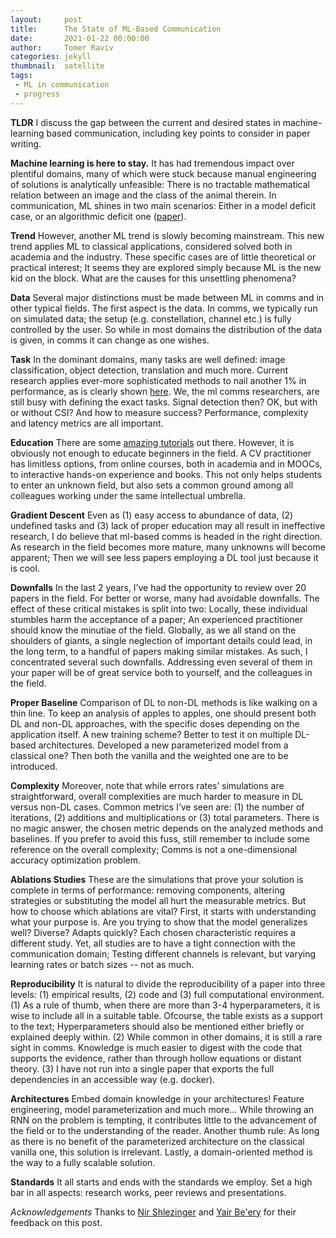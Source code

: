```yaml
---
layout:     post
title:      The State of ML-Based Communication
date:       2021-01-22 00:00:00
author:     Tomer Raviv
categories: jekyll
thumbnail:  satellite
tags:
 - ML in communication
 - progress
---
```


**TLDR** I discuss the gap between the current and desired states in machine-learning based communication, including key points to consider in paper writing.

**Machine learning is here to stay.** It has had tremendous impact over plentiful domains, many of which were stuck because manual engineering of solutions is analytically unfeasible: There is no tractable mathematical relation between an image and the class of the animal therein. In communication, ML shines in two main scenarios: Either in a model deficit case, or an algorithmic deficit one ([paper][1]). 

**Trend** However, another ML trend is slowly becoming mainstream. This new trend applies ML to classical applications, considered solved both in academia and the industry. These specific cases are of little theoretical or practical interest; It seems they are explored simply because ML is the new kid on the block. What are the causes for this unsettling phenomena?

**Data** Several major distinctions must be made between ML in comms and in other typical fields. The first aspect is the data. In comms, we typically run on simulated data; the setup (e.g. constellation, channel etc.) is fully controlled by the user. So while in most domains the distribution of the data is given, in comms it can change as one wishes. 

**Task** In the dominant domains, many tasks are well defined: image classification, object detection, translation and much more. Current research applies ever-more sophisticated methods to nail another 1% in performance, as is clearly shown [here][2]. We, the ml comms researchers, are still busy with defining the exact tasks. Signal detection then? OK, but with or without CSI? And how to measure success? Performance, complexity and latency metrics are all important. 

**Education** There are some [amazing tutorials][3] out there. However, it is obviously not enough to educate beginners in the field. A CV practitioner has limitless options, from online courses, both in academia and in MOOCs, to interactive hands-on experience and books. This not only helps students to enter an unknown field, but also sets a common ground among all colleagues working under the same intellectual umbrella.

**Gradient Descent** Even as (1) easy access to abundance of data, (2) undefined tasks and (3) lack of proper education may all result in ineffective research, I do believe that ml-based comms is headed in the right direction. As research in the field becomes more mature, many unknowns will become apparent; Then we will see less papers employing a DL tool just because it is cool. 

**Downfalls** In the last 2 years, I’ve had the opportunity to review over 20 papers in the field. For better or worse, many had avoidable downfalls. The effect of these critical mistakes is split into two: Locally, these individual stumbles harm the acceptance of a paper; An experienced practitioner should know the minutiae of the field. Globally, as we all stand on the shoulders of giants, a single neglection of important details could lead, in the long term, to a handful of papers making similar mistakes. As such, I concentrated several such downfalls. Addressing even several of them in your paper will be of great service both to yourself, and the colleagues in the field.

**Proper Baseline** Comparison of DL to non-DL methods is like walking on a thin line. To keep an analysis of apples to apples, one should present both DL and non-DL approaches, with the specific doses depending on the application itself. A new training scheme? Better to test it on multiple DL-based architectures. Developed a new parameterized model from a classical one? Then both the vanilla and the weighted one are to be introduced. 

**Complexity** Moreover, note that while errors rates’ simulations are straightforward, overall complexities are much harder to measure in DL versus non-DL cases. Common metrics I’ve seen are: (1) the number of iterations, (2) additions and multiplications or (3) total parameters. There is no magic answer, the chosen metric depends on the analyzed methods and baselines. If you prefer to avoid this fuss, still remember to include some reference on the overall complexity; Comms is not a one-dimensional accuracy optimization problem. 

**Ablations Studies** These are the simulations that prove your solution is complete in terms of performance: removing components, altering strategies or substituting the model all hurt the measurable metrics. But how to choose which ablations are vital? First, it starts with understanding what your purpose is. Are you trying to show that the model generalizes well? Diverse? Adapts quickly? Each chosen characteristic requires a different study. Yet, all studies are to have a tight connection with the communication domain; Testing different channels is relevant, but varying learning rates or batch sizes -- not as much.

**Reproducibility** It is natural to divide the reproducibility of a paper into three levels: (1) empirical results, (2) code and (3) full computational environment. (1) As a rule of thumb, when there are more than 3-4 hyperparameters, it is wise to include all in a suitable table. Ofcourse, the table exists as a support to the text; Hyperparameters should also be mentioned either briefly or explained deeply within. (2) While common in other domains, it is still a rare sight in comms. Knowledge is much easier to digest with the code that supports the evidence, rather than through hollow equations or distant theory. (3) I have not run into a single paper that exports the full dependencies in an accessible way (e.g. docker).

**Architectures** Embed domain knowledge in your architectures! Feature engineering, model parameterization and much more... While throwing an RNN on the problem is tempting, it contributes little to the advancement of the field or to the understanding of the reader. Another thumb rule: As long as there is no benefit of the parameterized architecture on the classical vanilla one, this solution is irrelevant. Lastly, a domain-oriented method is the way to a fully scalable solution. 

**Standards** It all starts and ends with the standards we employ. Set a high bar in all aspects: research works, peer reviews and presentations.

*Acknowledgements* Thanks to [Nir Shlezinger][4] and [Yair Be'ery][5] for their feedback on this post.

[1]: https://ieeexplore.ieee.org/document/8542764

[2]: https://paperswithcode.com/sota/object-detection-on-coco

[3]: https://www.youtube.com/watch?v=tWBMgre6VWE

[4]: https://sites.google.com/view/nirshl

[5]: http://www.eng.tau.ac.il/~ybeery/
